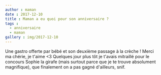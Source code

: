 ```yaml
---
author : maman
date : 2017-12-10
title : Maman a eu quoi pour son anniversaire ?
tags : 
  - anniversaire
  - maman
gallery : img/2017-12-10
---
```


Une gastro offerte par bébé et son deuxième passage à la crèche ! Merci ma chérie, je t'aime <3
Quelques jour plus tôt je t'avais mitraillé pour le concours Sophie la girafe (mais surtout parce que je te trouve absolument magnifique), que finalement on a pas gagné d'ailleurs, snif. 